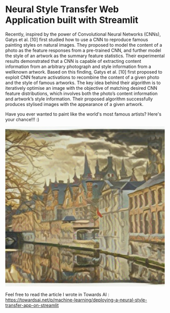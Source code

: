 # Neural Style Transfer Web Application built with Streamlit

Recently, inspired by the power of Convolutional Neural
Networks (CNNs), Gatys et al. [10] first studied how to use
a CNN to reproduce famous painting styles on natural
images. They proposed to model the content of a photo as
the feature responses from a pre-trained CNN, and further
model the style of an artwork as the summary feature
statistics. Their experimental results demonstrated that a
CNN is capable of extracting content information from an
arbitrary photograph and style information from a wellknown artwork. Based on this finding, Gatys et al. [10] first
proposed to exploit CNN feature activations to recombine
the content of a given photo and the style of famous artworks. The key idea behind their algorithm is to iteratively
optimise an image with the objective of matching desired
CNN feature distributions, which involves both the photo’s
content information and artwork’s style information. Their
proposed algorithm successfully produces stylised images
with the appearance of a given artwork.

Have you ever wanted to paint like the world's most famous artists? Here's your chance!!! :)

<img src="https://github.com/Timothy102/neuralstyletransfer/blob/main/download.jpeg" alt="drawing" width="600"/>


Feel free to read the article I wrote in Towards AI : https://towardsai.net/p/machine-learning/deploying-a-neural-style-transfer-app-on-streamlit

